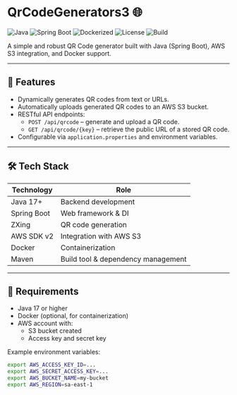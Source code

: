 # QrCodeGenerators3 🌐

![Java](https://img.shields.io/badge/Java-17-blue.svg)
![Spring Boot](https://img.shields.io/badge/Spring%20Boot-3.x-brightgreen.svg)
![Dockerized](https://img.shields.io/badge/Docker-ready-blue.svg)
![License](https://img.shields.io/github/license/TI0J0A0/QrCodeGenerators3)
![Build](https://img.shields.io/badge/build-passing-brightgreen)

A simple and robust QR Code generator built with Java (Spring Boot), AWS S3 integration, and Docker support.

---

## 🚀 Features

- Dynamically generates QR codes from text or URLs.
- Automatically uploads generated QR codes to an AWS S3 bucket.
- RESTful API endpoints:
  - `POST /api/qrcode` – generate and upload a QR code.
  - `GET /api/qrcode/{key}` – retrieve the public URL of a stored QR code.
- Configurable via `application.properties` and environment variables.

---

## 🛠️ Tech Stack

| Technology     | Role                       |
|----------------|----------------------------|
| Java 17+       | Backend development        |
| Spring Boot    | Web framework & DI         |
| ZXing          | QR code generation         |
| AWS SDK v2     | Integration with AWS S3    |
| Docker         | Containerization           |
| Maven          | Build tool & dependency management |

---

## 🔧 Requirements

- Java 17 or higher
- Docker (optional, for containerization)
- AWS account with:
  - S3 bucket created
  - Access key and secret key

Example environment variables:

```bash
export AWS_ACCESS_KEY_ID=...
export AWS_SECRET_ACCESS_KEY=...
export AWS_BUCKET_NAME=my-bucket
export AWS_REGION=sa-east-1
